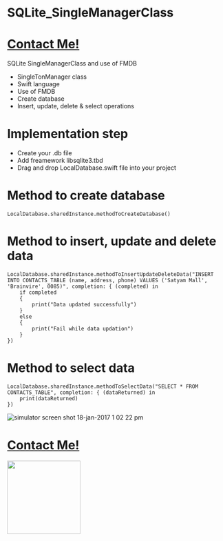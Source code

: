 # SQLite_SingleManagerClass

# [ Contact Me!  ](https://www.linkedin.com/in/hasyapanchasara/)

SQLite SingleManagerClass and use of FMDB

- SingleTonManager class
- Swift language
- Use of FMDB
- Create database
- Insert, update, delete & select operations


# Implementation step

- Create your .db file
- Add freamework libsqlite3.tbd
- Drag and drop LocalDatabase.swift file into your project



# Method to create database

```
LocalDatabase.sharedInstance.methodToCreateDatabase()
```


# Method to insert, update and delete data

```
LocalDatabase.sharedInstance.methodToInsertUpdateDeleteData("INSERT INTO CONTACTS_TABLE (name, address, phone) VALUES ('Satyam Mall', 'Brainvire', 0085)", completion: { (completed) in
    if completed
    {
        print("Data updated successfully")
    }
    else
    {
        print("Fail while data updation")
    }
})
```


# Method to select data

```
LocalDatabase.sharedInstance.methodToSelectData("SELECT * FROM CONTACTS_TABLE", completion: { (dataReturned) in
    print(dataReturned)
})
```

![simulator screen shot 18-jan-2017 1 02 22 pm](https://cloud.githubusercontent.com/assets/23353196/22055014/ea1c9c90-dd7e-11e6-9b72-6fef4c931686.png)



# [ Contact Me!  ](https://www.linkedin.com/in/hasyapanchasara/)

<a href="https://www.paypal.me/hasya25/1"><img src="https://user-images.githubusercontent.com/23353196/30152617-4567dbc4-93d1-11e7-9b3a-20a9c92c1f50.png" style="max-width:100%;" width="170"></a>
